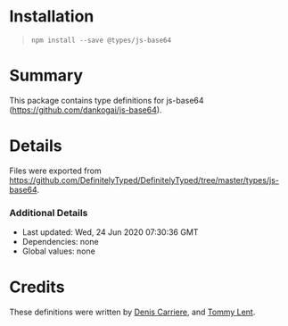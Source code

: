 # Installation
> `npm install --save @types/js-base64`

# Summary
This package contains type definitions for js-base64 (https://github.com/dankogai/js-base64).

# Details
Files were exported from https://github.com/DefinitelyTyped/DefinitelyTyped/tree/master/types/js-base64.

### Additional Details
 * Last updated: Wed, 24 Jun 2020 07:30:36 GMT
 * Dependencies: none
 * Global values: none

# Credits
These definitions were written by [Denis Carriere](https://github.com/DenisCarriere), and [Tommy Lent](https://github.com/tlent).
